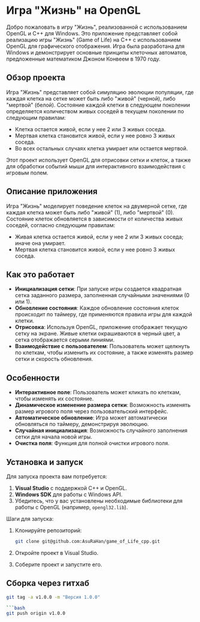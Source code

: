 # Игра "Жизнь" на OpenGL

Добро пожаловать в игру "Жизнь", реализованной с использованием OpenGL и C++ для Windows. Это приложение представляет собой реализацию игры "Жизнь" (Game of Life) на C++ с использованием OpenGL для графического отображения. Игра была разработана для Windows и демонстрирует основные принципы клеточных автоматов, предложенные математиком Джоном Конвеем в 1970 году.

## Обзор проекта

Игра "Жизнь" представляет собой симуляцию эволюции популяции, где каждая клетка на сетке может быть либо "живой" (черной), либо "мертвой" (белой). Состояние каждой клетки в следующем поколении определяется количеством живых соседей в текущем поколении по следующим правилам:

- Клетка остается живой, если у нее 2 или 3 живых соседа.
- Мертвая клетка становится живой, если у нее ровно 3 живых соседа.
- Во всех остальных случаях клетка умирает или остается мертвой.

Этот проект использует OpenGL для отрисовки сетки и клеток, а также для обработки событий мыши для интерактивного взаимодействия с игровым полем.

## Описание приложения

Игра "Жизнь" моделирует поведение клеток на двумерной сетке, где каждая клетка может быть либо "живой" (1), либо "мертвой" (0). Состояние клеток обновляется в зависимости от количества живых соседей, согласно следующим правилам:

- Живая клетка остается живой, если у нее 2 или 3 живых соседа; иначе она умирает.
- Мертвая клетка становится живой, если у нее ровно 3 живых соседа.

## Как это работает

- **Инициализация сетки**: При запуске игры создается квадратная сетка заданного размера, заполненная случайными значениями (0 или 1).
- **Обновление состояния**: Каждое обновление состояния клеток происходит по таймеру, где применяются правила игры для каждой клетки.
- **Отрисовка**: Используя OpenGL, приложение отображает текущую сетку на экране. Живые клетки окрашиваются в черный цвет, а сетка отображается серыми линиями.
- **Взаимодействие с пользователем**: Пользователь может щелкнуть по клеткам, чтобы изменить их состояние, а также изменять размер сетки и скорость обновления.

## Особенности

- **Интерактивное поле**: Пользователь может кликать по клеткам, чтобы изменять их состояние.
- **Динамическое изменение размера сетки**: Возможность изменять размер игрового поля через пользовательский интерфейс.
- **Автоматическое обновление**: Игра может автоматически обновляться по таймеру, демонстрируя эволюцию.
- **Случайная инициализация**: Возможность случайного заполнения сетки для начала новой игры.
- **Очистка поля**: Функция для полной очистки игрового поля.

## Установка и запуск

Для запуска проекта вам потребуется:

1. **Visual Studio** с поддержкой C++ и OpenGL.
2. **Windows SDK** для работы с Windows API.
3. Убедитесь, что у вас установлены необходимые библиотеки для работы с OpenGL (например, `opengl32.lib`).

Шаги для запуска:

1. Клонируйте репозиторий:
   ```bash
   git clone git@github.com:AsuRaHan/game_of_Life_cpp.git

2. Откройте проект в Visual Studio.

3. Соберите проект и запустите его.

## Сборка через гитхаб

   ```bash
   git tag -a v1.0.0 -m "Версия 1.0.0"

   ```bash
   git push origin v1.0.0